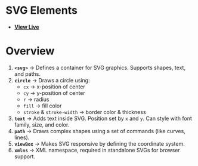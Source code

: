 # SVG Elements

- [**View Live**](https://tahmid-sarker.github.io/Modern-HTML-CSS-Notes/03-More-HTML-Elements/07-SVG-Element/)

# Overview

1. **`<svg>`** → Defines a container for SVG graphics. Supports shapes, text, and paths.
2. **`circle`** → Draws a circle using:
   * `cx` → x-position of center
   * `cy` → y-position of center
   * `r` → radius
   * `fill` → fill color
   * `stroke` & `stroke-width` → border color & thickness
3. **`text`** → Adds text inside SVG. Position set by `x` and `y`. Can style with font family, size, and color.
4. **`path`** → Draws complex shapes using a set of commands (like curves, lines).
5. **`viewBox`** → Makes SVG responsive by defining the coordinate system.
6. **`xmlns`** → XML namespace, required in standalone SVGs for browser support.